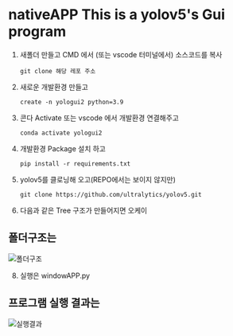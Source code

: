 # nativeAPP This is a yolov5's Gui program 

1. 새폴더 만들고 CMD 에서 (또는 vscode 터미널에서) 소스코드를 복사
   ```
   git clone 해당 레포 주소
   ```
3. 새로운 개발환경 만들고
   ```
   create -n yologui2 python=3.9
   ```
4. 콘다 Activate 또는 vscode 에서 개발환경 연결해주고
   ```
   conda activate yologui2
   ```
5. 개발환경 Package 설치 하고
   ```
   pip install -r requirements.txt
   ```
6. yolov5를 클로닝해 오고(REPO에서는 보이지 않지만)
   ```
   git clone https://github.com/ultralytics/yolov5.git
   
7. 다음과 같은 Tree 구조가 만들어지면 오케이
   
## 폴더구조는 
![폴더구조](./img/tree.PNG)

8. 실행은 windowAPP.py

## 프로그램 실행 결과는 
![실행결과](./img/result.PNG)

